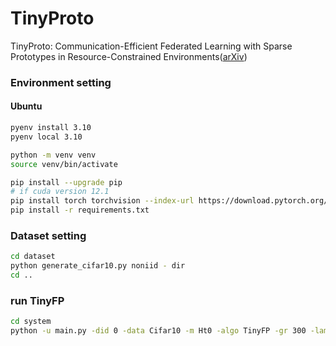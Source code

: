 # TinyProto
TinyProto: Communication-Efficient Federated Learning with Sparse Prototypes in Resource-Constrained Environments([arXiv](https://www.arxiv.org/abs/2507.04327))


### Environment setting
#### Ubuntu
```sh
pyenv install 3.10
pyenv local 3.10

python -m venv venv
source venv/bin/activate

pip install --upgrade pip
# if cuda version 12.1
pip install torch torchvision --index-url https://download.pytorch.org/whl/cu121
pip install -r requirements.txt
```


### Dataset setting
```sh
cd dataset
python generate_cifar10.py noniid - dir
cd ..
```

### run TinyFP
```sh
cd system
python -u main.py -did 0 -data Cifar10 -m Ht0 -algo TinyFP -gr 300 -lam 10 -ssc -csf 0.00015 -go test > test.out 2>&1 &
```
